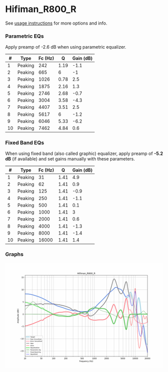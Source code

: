 # Hifiman_R800_R
See [usage instructions](https://github.com/jaakkopasanen/AutoEq#usage) for more options and info.

### Parametric EQs
Apply preamp of -2.6 dB when using parametric equalizer.

|   # | Type    |   Fc (Hz) |    Q |   Gain (dB) |
|-----|---------|-----------|------|-------------|
|   1 | Peaking |       242 | 1.19 |        -1.1 |
|   2 | Peaking |       665 | 6    |        -1   |
|   3 | Peaking |      1026 | 0.78 |         2.5 |
|   4 | Peaking |      1875 | 2.16 |         1.3 |
|   5 | Peaking |      2746 | 2.68 |        -0.7 |
|   6 | Peaking |      3004 | 3.58 |        -4.3 |
|   7 | Peaking |      4407 | 3.51 |         2.5 |
|   8 | Peaking |      5617 | 6    |        -1.2 |
|   9 | Peaking |      6046 | 5.33 |        -6.2 |
|  10 | Peaking |      7462 | 4.84 |         0.6 |

### Fixed Band EQs
When using fixed band (also called graphic) equalizer, apply preamp of **-5.2 dB** (if available) and set gains manually with these parameters.

|   # | Type    |   Fc (Hz) |    Q |   Gain (dB) |
|-----|---------|-----------|------|-------------|
|   1 | Peaking |        31 | 1.41 |         4.9 |
|   2 | Peaking |        62 | 1.41 |         0.9 |
|   3 | Peaking |       125 | 1.41 |        -0.9 |
|   4 | Peaking |       250 | 1.41 |        -1.1 |
|   5 | Peaking |       500 | 1.41 |         0.1 |
|   6 | Peaking |      1000 | 1.41 |         3   |
|   7 | Peaking |      2000 | 1.41 |         0.6 |
|   8 | Peaking |      4000 | 1.41 |        -1.3 |
|   9 | Peaking |      8000 | 1.41 |        -1.4 |
|  10 | Peaking |     16000 | 1.41 |         1.4 |

### Graphs
![](./Hifiman_R800_R.png)

